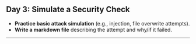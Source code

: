 ## Day 3: Simulate a Security Check

- **Practice basic attack simulation** (e.g., injection, file overwrite attempts).
- **Write a markdown file** describing the attempt and why/if it failed.

---
